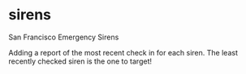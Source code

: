 # sirens
San Francisco Emergency Sirens

Adding a report of the most recent check in for each siren. The least recently checked siren is the one to target!
